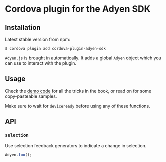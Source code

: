 # Cordova plugin for the Adyen SDK

## Installation

Latest stable version from npm:
```
$ cordova plugin add cordova-plugin-adyen-sdk
```

`Adyen.js` is brought in automatically.
It adds a global `Adyen` object which you can use to interact with the plugin.

## Usage

Check the [demo code](demo/index.html) for all the tricks in the book, or read on for some copy-pasteable samples.

Make sure to wait for `deviceready` before using any of these functions.

## API

### `selection`
Use selection feedback generators to indicate a change in selection.

```js
Adyen.foo();
```
